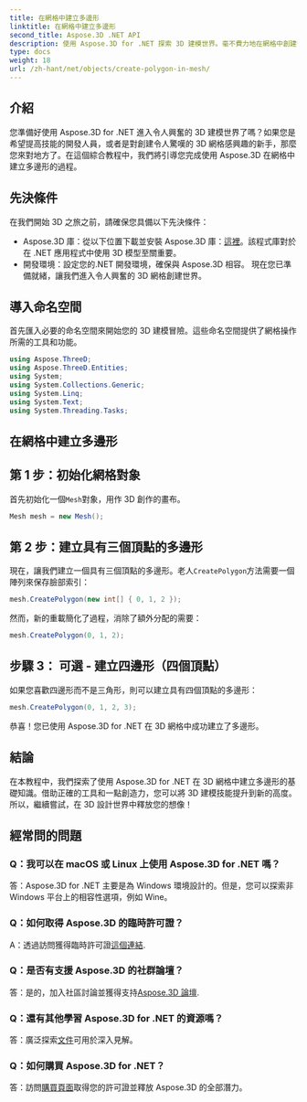 ```yaml
---
title: 在網格中建立多邊形
linktitle: 在網格中建立多邊形
second_title: Aspose.3D .NET API
description: 使用 Aspose.3D for .NET 探索 3D 建模世界。毫不費力地在網格中創建令人驚嘆的多邊形。立即下載以獲得身臨其境的開發體驗！
type: docs
weight: 18
url: /zh-hant/net/objects/create-polygon-in-mesh/
---
```

## 介紹
您準備好使用 Aspose.3D for .NET 進入令人興奮的 3D 建模世界了嗎？如果您是希望提高技能的開發人員，或者是對創建令人驚嘆的 3D 網格感興趣的新手，那麼您來對地方了。在這個綜合教程中，我們將引導您完成使用 Aspose.3D 在網格中建立多邊形的過程。
## 先決條件
在我們開始 3D 之旅之前，請確保您具備以下先決條件：
-  Aspose.3D 庫：從以下位置下載並安裝 Aspose.3D 庫：[這裡](https://releases.aspose.com/3d/net/)。該程式庫對於在 .NET 應用程式中使用 3D 模型至關重要。
- 開發環境：設定您的.NET 開發環境，確保與 Aspose.3D 相容。
現在您已準備就緒，讓我們進入令人興奮的 3D 網格創建世界。
## 導入命名空間
首先匯入必要的命名空間來開始您的 3D 建模冒險。這些命名空間提供了網格操作所需的工具和功能。
```csharp
using Aspose.ThreeD;
using Aspose.ThreeD.Entities;
using System;
using System.Collections.Generic;
using System.Linq;
using System.Text;
using System.Threading.Tasks;
```
## 在網格中建立多邊形
## 第 1 步：初始化網格對象
首先初始化一個`Mesh`對象，用作 3D 創作的畫布。
```csharp
Mesh mesh = new Mesh();
```
## 第 2 步：建立具有三個頂點的多邊形
現在，讓我們建立一個具有三個頂點的多邊形。老人`CreatePolygon`方法需要一個陣列來保存臉部索引：
```csharp
mesh.CreatePolygon(new int[] { 0, 1, 2 });
```
然而，新的重載簡化了過程，消除了額外分配的需要：
```csharp
mesh.CreatePolygon(0, 1, 2);
```
## 步驟 3： 可選 - 建立四邊形（四個頂點）
如果您喜歡四邊形而不是三角形，則可以建立具有四個頂點的多邊形：
```csharp
mesh.CreatePolygon(0, 1, 2, 3);
```
恭喜！您已使用 Aspose.3D for .NET 在 3D 網格中成功建立了多邊形。
## 結論
在本教程中，我們探索了使用 Aspose.3D for .NET 在 3D 網格中建立多邊形的基礎知識。借助正確的工具和一點創造力，您可以將 3D 建模技能提升到新的高度。所以，繼續嘗試，在 3D 設計世界中釋放您的想像！
## 經常問的問題
### Q：我可以在 macOS 或 Linux 上使用 Aspose.3D for .NET 嗎？
答：Aspose.3D for .NET 主要是為 Windows 環境設計的。但是，您可以探索非 Windows 平台上的相容性選項，例如 Wine。
### Q：如何取得 Aspose.3D 的臨時許可證？
 A：透過訪問獲得臨時許可證[這個連結](https://purchase.aspose.com/temporary-license/).
### Q：是否有支援 Aspose.3D 的社群論壇？
答：是的，加入社區討論並獲得支持[Aspose.3D 論壇](https://forum.aspose.com/c/3d/18).
### Q：還有其他學習 Aspose.3D for .NET 的資源嗎？
答：廣泛探索[文件](https://reference.aspose.com/3d/net/)可用於深入見解。
### Q：如何購買 Aspose.3D for .NET？
答：訪問[購買頁面](https://purchase.aspose.com/buy)取得您的許可證並釋放 Aspose.3D 的全部潛力。
